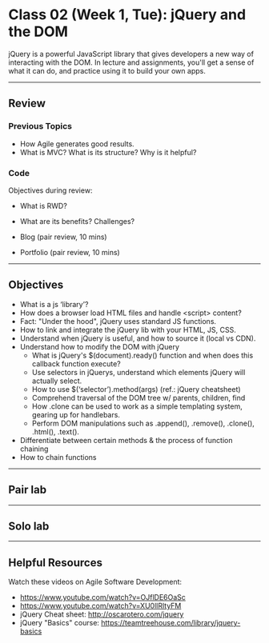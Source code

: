 # Class 02 (Week 1, Tue): jQuery and the DOM
jQuery is a powerful JavaScript library that gives developers a new way of interacting with the DOM. In lecture and assignments, you'll get a sense of what it can do, and practice using it to build your own apps.

---
## Review
### Previous Topics
- How Agile generates good results.
- What is MVC? What is its structure? Why is it helpful?

### Code

Objectives during review:
- What is RWD?
- What are its benefits? Challenges?

- Blog (pair review, 10 mins)
- Portfolio (pair review, 10 mins)

---
## Objectives
- What is a js ‘library’?
- How does a browser load HTML files and handle &lt;script&gt; content?
- Fact: "Under the hood", jQuery uses standard JS functions.
- How to link and integrate the jQuery lib with your HTML, JS, CSS.
- Understand when jQuery is useful, and how to source it (local vs CDN).
- Understand how to modify the DOM with jQuery
  - What is jQuery's $(document).ready() function and when does this callback function execute?
  - Use selectors in jQuerys, understand which elements jQuery will actually select.
  - How to use $(‘selector’).method(args) (ref.: jQuery cheatsheet)
  - Comprehend traversal of the DOM tree w/ parents, children, find
  - How .clone can be used to work as a simple templating system, gearing up for handlebars.
  - Perform DOM manipulations such as .append(), .remove(), .clone(), .html(), .text().
- Differentiate between certain methods &amp; the process of function chaining
- How to chain functions

---
## Pair lab

---
## Solo lab

---
## Helpful Resources
Watch these videos on Agile Software Development:
- https://www.youtube.com/watch?v=OJflDE6OaSc  
- https://www.youtube.com/watch?v=XU0llRltyFM
- jQuery Cheat sheet: http://oscarotero.com/jquery
- jQuery "Basics" course: https://teamtreehouse.com/library/jquery-basics
